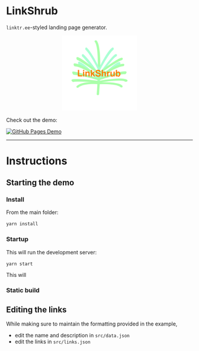 # LinkShrub

`linktr.ee`-styled landing page generator.

<p align="center">
    <img src="./src/img/linkshrub.svg" style="width: 40%" alt="LinkShrub Logo" />
</p>

Check out the demo:

[![GitHub Pages Demo](https://img.shields.io/badge/GitHub_Pages-LinkShrub_Demo-blue)](https://f-aguzzi.github.io/linkshrub/)

---

# Instructions

## Starting the demo

### Install
From the main folder:

```sh
yarn install
```

### Startup

This will run the development server:
```sh
yarn start
```

This will 

### Static build

## Editing the links

While making sure to maintain the formatting provided in the example,

- edit the name and description in ```src/data.json```
- edit the links in ```src/links.json```
